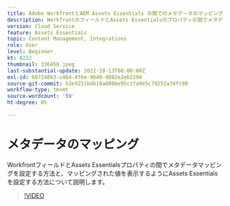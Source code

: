 ```yaml
---
title: Adobe WorkfrontとAEM Assets Essentials の間でのメタデータのマッピング
description: WorkfrontのフィールドとAssets Essentialsのプロパティの間でメタデータマッピングを設定する方法と、マッピングされたメタデータを表示するようにAssets Essentialsを設定する方法について説明します。
version: Cloud Service
feature: Assets Essentials
topic: Content Management, Integrations
role: User
level: Beginner
kt: 8222
thumbnail: 336458.jpeg
last-substantial-update: 2022-10-13T00:00:00Z
exl-id: 60724863-c464-4f6e-9b49-d882e2eb2294
source-git-commit: b3e9251bdb18a008be95c1fa9e5c79252a74fc98
workflow-type: tm+mt
source-wordcount: '59'
ht-degree: 0%

---
```


# メタデータのマッピング

WorkfrontフィールドとAssets Essentialsプロパティの間でメタデータマッピングを設定する方法と、マッピングされた値を表示するようにAssets Essentialsを設定する方法について説明します。

>[!VIDEO](https://video.tv.adobe.com/v/336458?quality=12&learn=on)
